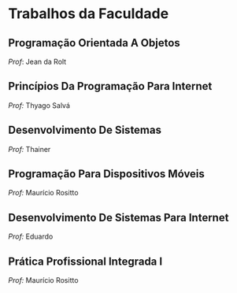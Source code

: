 # Trabalhos da Faculdade

## Programação Orientada A Objetos
*Prof*: Jean da Rolt
## Princípios Da Programação Para Internet
*Prof:* Thyago Salvá
## Desenvolvimento De Sistemas
*Prof:* Thainer
## Programação Para Dispositivos Móveis
*Prof:* Maurício Rositto
## Desenvolvimento De Sistemas Para Internet
*Prof:* Eduardo
## Prática Profissional Integrada I
*Prof:* Maurício Rositto
